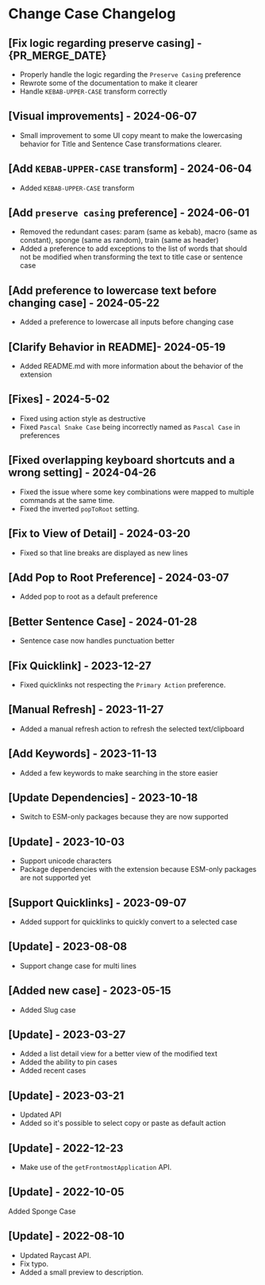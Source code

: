 # Change Case Changelog

## [Fix logic regarding preserve casing] - {PR_MERGE_DATE}
- Properly handle the logic regarding the `Preserve Casing` preference
- Rewrote some of the documentation to make it clearer
- Handle `KEBAB-UPPER-CASE` transform correctly

## [Visual improvements] - 2024-06-07
- Small improvement to some UI copy meant to make the lowercasing behavior for Title and Sentence Case transformations clearer.

## [Add `KEBAB-UPPER-CASE` transform] - 2024-06-04
- Added `KEBAB-UPPER-CASE` transform

## [Add `preserve casing` preference] - 2024-06-01
- Removed the redundant cases: param (same as kebab), macro (same as constant), sponge (same as random), train (same as header)
- Added a preference to add exceptions to the list of words that should not be modified when transforming the text to title case or sentence case

## [Add preference to lowercase text before changing case] - 2024-05-22
- Added a preference to lowercase all inputs before changing case

## [Clarify Behavior in README]- 2024-05-19
- Added README.md with more information about the behavior of the extension

## [Fixes] - 2024-5-02
- Fixed using action style as destructive
- Fixed `Pascal Snake Case` being incorrectly named as `Pascal Case` in preferences

## [Fixed overlapping keyboard shortcuts and a wrong setting] - 2024-04-26
- Fixed the issue where some key combinations were mapped to multiple commands at the same time.
- Fixed the inverted `popToRoot` setting.

## [Fix to View of Detail] - 2024-03-20
- Fixed so that line breaks are displayed as new lines

## [Add Pop to Root Preference] - 2024-03-07
- Added pop to root as a default preference

## [Better Sentence Case] - 2024-01-28
- Sentence case now handles punctuation better

## [Fix Quicklink] - 2023-12-27
- Fixed quicklinks not respecting the `Primary Action` preference.

## [Manual Refresh] - 2023-11-27
- Added a manual refresh action to refresh the selected text/clipboard

## [Add Keywords] - 2023-11-13
- Added a few keywords to make searching in the store easier

## [Update Dependencies] - 2023-10-18
- Switch to ESM-only packages because they are now supported

## [Update] - 2023-10-03
- Support unicode characters
- Package dependencies with the extension because ESM-only packages are not supported yet

## [Support Quicklinks] - 2023-09-07

- Added support for quicklinks to quickly convert to a selected case

## [Update] - 2023-08-08

- Support change case for multi lines

## [Added new case] - 2023-05-15

- Added Slug case

## [Update] - 2023-03-27

- Added a list detail view for a better view of the modified text
- Added the ability to pin cases
- Added recent cases

## [Update] - 2023-03-21

- Updated API
- Added so it's possible to select copy or paste as default action

## [Update] - 2022-12-23

- Make use of the `getFrontmostApplication` API.

## [Update] - 2022-10-05

Added Sponge Case

## [Update] - 2022-08-10

- Updated Raycast API.
- Fix typo.
- Added a small preview to description.
